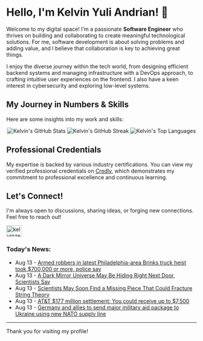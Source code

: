 # Hello, I'm Kelvin Yuli Andrian! 👋

Welcome to my digital space! I'm a passionate **Software Engineer** who thrives on building and collaborating to create meaningful technological solutions. For me, software development is about solving problems and adding value, and I believe that collaboration is key to achieving great things.

I enjoy the diverse journey within the tech world, from designing efficient backend systems and managing infrastructure with a DevOps approach, to crafting intuitive user experiences on the frontend. I also have a keen interest in cybersecurity and exploring low-level systems.

## My Journey in Numbers & Skills

Here are some insights into my work and skills:

<p align="center">
  <img src="https://github-readme-stats.vercel.app/api?username=kelvinzer0&show_icons=true&theme=radical" alt="Kelvin's GitHub Stats" />
  <img src="https://github-readme-streak-stats.herokuapp.com/?user=kelvinzer0&theme=radical" alt="Kelvin's GitHub Streak" />
  <img src="https://github-readme-stats.vercel.app/api/top-langs/?username=kelvinzer0&layout=compact&theme=radical" alt="Kelvin's Top Languages" />
</p>

## Professional Credentials

My expertise is backed by various industry certifications. You can view my verified professional credentials on [Credly](https://www.credly.com/users/kelvin-yuli-andrian/badges), which demonstrates my commitment to professional excellence and continuous learning.

## Let's Connect!

I'm always open to discussions, sharing ideas, or forging new connections. Feel free to reach out!

<p align="left">
    <a href="https://linkedin.com/in/kelvinzero" target="blank"><img align="center" src="https://cdn.jsdelivr.net/npm/simple-icons@3.0.1/icons/linkedin.svg" alt="kelvinzero" height="30" width="40" /></a>
</p>

### Today's News:

<!-- feed start -->
- Aug 13 - [Armed robbers in latest Philadelphia-area Brinks truck heist took $700,000 or more, police say](https://www.yahoo.com/news/articles/armed-robbers-latest-philadelphia-area-185911574.html)
- Aug 13 - [A Dark Mirror Universe May Be Hiding Right Next Door, Scientists Say](https://www.yahoo.com/news/articles/dark-mirror-universe-may-hiding-183000164.html)
- Aug 13 - [Scientists May Soon Find a Missing Piece That Could Fracture String Theory](https://www.yahoo.com/news/articles/scientists-may-soon-missing-piece-180000137.html)
- Aug 13 - [AT&T $177 million settlement: You could receive up to $7,500](https://www.yahoo.com/news/articles/t-177-million-settlement-could-175507134.html)
- Aug 13 - [Germany and allies to send major military aid package to Ukraine using new NATO supply line](https://www.yahoo.com/news/articles/germany-allies-send-major-military-163917638.html)
<!-- feed end -->

---

Thank you for visiting my profile!